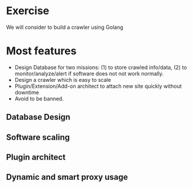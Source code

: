 # Exercise

We will consider to build a crawler using Golang

# Most features

- Design Database for two missions: (1) to store crawled info/data, (2) to monitor/analyze/alert if software does not not work normally.
- Design a crawler which is easy to scale
- Plugin/Extension/Add-on architect to attach new site quickly without downtime
- Avoid to be banned.

## Database Design
## Software scaling
## Plugin architect
## Dynamic and smart proxy usage


